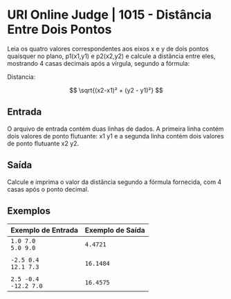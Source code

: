 # URI Online Judge | 1015 - Distância Entre Dois Pontos
Leia os quatro valores correspondentes aos eixos x e y de dois pontos quaisquer no plano, p1(x1,y1) e p2(x2,y2) e calcule a distância entre eles, mostrando 4 casas decimais após a vírgula, segundo a fórmula:

Distancia:

$$
\sqrt{(x2-x1)² + (y2 - y1)²}
$$

## Entrada
O arquivo de entrada contém duas linhas de dados. A primeira linha contém dois valores de ponto flutuante: x1 y1 e a segunda linha contém dois valores de ponto flutuante x2 y2.

## Saída
Calcule e imprima o valor da distância segundo a fórmula fornecida, com 4 casas após o ponto decimal.

## Exemplos
|Exemplo de Entrada|Exemplo de Saída|
|-|-|
|`1.0 7.0` <br> `5.0 9.0`|`4.4721`|
|||
|`-2.5 0.4` <br> `12.1 7.3`|`16.1484`|
|||
|`2.5 -0.4` <br> `-12.2 7.0`|`16.4575`|